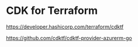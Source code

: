# CDK for Terraform

https://developer.hashicorp.com/terraform/cdktf

https://github.com/cdktf/cdktf-provider-azurerm-go